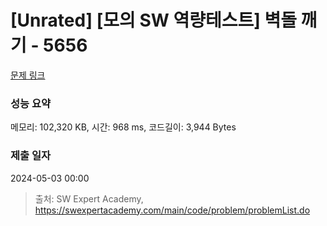# [Unrated] [모의 SW 역량테스트] 벽돌 깨기 - 5656 

[문제 링크](https://swexpertacademy.com/main/code/problem/problemDetail.do?contestProbId=AWXRQm6qfL0DFAUo) 

### 성능 요약

메모리: 102,320 KB, 시간: 968 ms, 코드길이: 3,944 Bytes

### 제출 일자

2024-05-03 00:00



> 출처: SW Expert Academy, https://swexpertacademy.com/main/code/problem/problemList.do